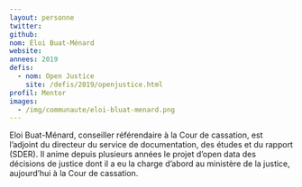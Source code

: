 ```yaml
---
layout: personne
twitter:
github:
nom: Éloi Buat-Ménard
website:
annees: 2019
defis:
  - nom: Open Justice
    site: /defis/2019/openjustice.html
profil: Mentor
images:
  - /img/communaute/eloi-bluat-menard.png
---
```


Eloi Buat-Ménard, conseiller référendaire à la Cour de cassation, est l’adjoint du directeur du service de documentation, des études et du rapport (SDER). Il anime depuis plusieurs années le projet d’open data des décisions de justice dont il a eu la charge d’abord au ministère de la justice, aujourd’hui à la Cour de cassation.
